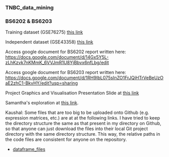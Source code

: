 ### TNBC_data_mining ###
### BS6202 & BS6203 ###


Training dataset (GSE76275)  [this link](https://www.ncbi.nlm.nih.gov/geo/query/acc.cgi?acc=GSE76275)

Independent dataset (GSE43358)  [this link](https://www.ncbi.nlm.nih.gov/geo/query/acc.cgi?acc=GSE43358)

Access google document for BS6202 report written here:
https://docs.google.com/document/d/14Gx5Y5L-zLhKzvk7nKMmK_6VVJmR1U8YjBbvx6nfLbg/edit

Access google document for BS6203 report written here:
https://docs.google.com/document/d/1RH9IbL075sInZO1FrJQiHTrVeBeUzOaE2zhC1-BkvHY/edit?usp=sharing

Project Graphics and Visualisation Presentation Slide at [this link](https://docs.google.com/presentation/d/1NPtJ5HFdRHuLHTeOj2lNmTtQgsCbcLwP/edit?usp=sharing&ouid=107696356622137707102&rtpof=true&sd=true)

Samantha's exploration at [this link](https://rpubs.com/kjmkjm/950292).

Kaushal: Some files that are too big to be uploaded onto Github (e.g. expression matrices, etc.) are at at the following links. I have tried to keep the directory structure the same as that present in my directory on Github, so that anyone can just download the files into their local Git project directory with the same directory structure. This way, the relative paths in the code files are consistent for anyone on the repository.

* [dataframe_files](https://1drv.ms/u/s!AkeYr3_QjccujcMrCRLb6nwxflU7Ig?e=UKht39)
